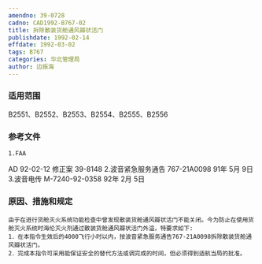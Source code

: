 ```yaml
---
amendno: 39-0728
cadno: CAD1992-B767-02
title: 拆除散装货舱通风瓣状活门
publishdate: 1992-02-14
effdate: 1992-03-02
tags: B767
categories: 华北管理局
author: 边振海
---
```


### 适用范围 
B2551、B2552、B2553、B2554、B2555、B2556

<!--more-->
### 参考文件
    1.FAA 
AD 92-02-12  修正案 39-8148 
    2.波音紧急服务通告 767-21A0098 91年 5月 9日
    3.波音电传 M-7240-92-0358 92年 2月 5日

### 原因、措施和规定 
    由于在进行货舱灭火系统功能检查中曾发现散装货舱通风瓣状活门不能关闭。今为防止在使用货舱灭火系统时海伦灭火剂通过散装货舱通风瓣状活门外溢，特要求如下: 
    1．在本指令生效后的4000飞行小时以内，按波音紧急服务通告767-21A0098拆除散装货舱通风瓣状活门。 
    2．完成本指令可采用能保证安全的替代方法或调完成的时间，但必须得到适航当局的批准。

